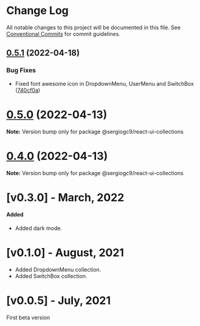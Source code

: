 # Change Log

All notable changes to this project will be documented in this file.
See [Conventional Commits](https://conventionalcommits.org) for commit guidelines.

## [0.5.1](https://github.com/sergiogc9/react-ui/compare/v0.5.0...v0.5.1) (2022-04-18)

### Bug Fixes

- Fixed font awesome icon in DropdownMenu, UserMenu and SwitchBox ([740cf0a](https://github.com/sergiogc9/react-ui/commit/740cf0aeb2b3e38eeaa3facd86705fb5af3bbf37))

# [0.5.0](https://github.com/sergiogc9/react-ui/compare/v0.4.0...v0.5.0) (2022-04-13)

**Note:** Version bump only for package @sergiogc9/react-ui-collections

# [0.4.0](https://github.com/sergiogc9/react-ui/compare/v0.3.4...v0.4.0) (2022-04-13)

**Note:** Version bump only for package @sergiogc9/react-ui-collections

# [v0.3.0] - March, 2022

#### Added

- Added dark mode.

# [v0.1.0] - August, 2021

- Added DropdownMenu collection.
- Added SwitchBox collection.

# [v0.0.5] - July, 2021

First beta version
